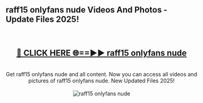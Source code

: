 <h2>raff15 onlyfans nude Videos And Photos - Update Files 2025!</h2>
<br>
<div align="center">
<h2><a href="https://linkcuts.com/hfmhzwbr" rel="nofollow">🔴 CLICK HERE 🌐==►► raff15 onlyfans nude</a></h2>
<br>
Get raff15 onlyfans nude and all content. Now you can access all videos and pictures of raff15 onlyfans nude. New Updated Files 2025!
<br>
<br>
<a href="https://linkcuts.com/hfmhzwbr" rel="nofollow" data-target="animated-image.originalLink"><img src="https://i.ibb.co.com/WyWwxjT/player-gif2.gif" alt="raff15 onlyfans nude" style="max-width: 100%; display: inline-block;" data-target="animated-image.originalImage"></a>
</div>
<br>